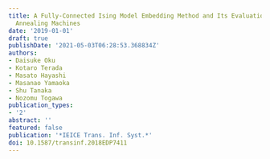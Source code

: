 ```yaml
---
title: A Fully-Connected Ising Model Embedding Method and Its Evaluation for CMOS
  Annealing Machines
date: '2019-01-01'
draft: true
publishDate: '2021-05-03T06:28:53.368834Z'
authors:
- Daisuke Oku
- Kotaro Terada
- Masato Hayashi
- Masanao Yamaoka
- Shu Tanaka
- Nozomu Togawa
publication_types:
- '2'
abstract: ''
featured: false
publication: '*IEICE Trans. Inf. Syst.*'
doi: 10.1587/transinf.2018EDP7411
---
```


